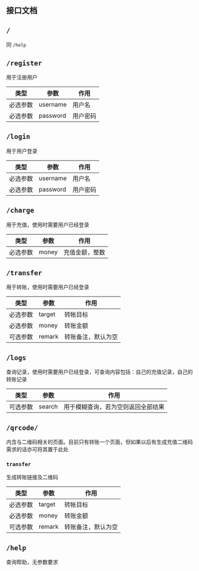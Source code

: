 ## 接口文档

## `/`

同 `/help`

## `/register`

用于注册用户

|  类型   |  参数   | 作用  |
|  ----  |  ----  | ----  |
|  必选参数  | username  | 用户名 |
|  必选参数  | password  | 用户密码 |

## `/login`

用于用户登录

|  类型   |  参数   | 作用  |
|  ----  |  ----  | ----  |
|  必选参数  | username  | 用户名 |
|  必选参数  | password  | 用户密码 |

## `/charge`

用于充值，使用时需要用户已经登录

|  类型   |  参数   | 作用  |
|  ----  |  ----  | ----  |
|  必选参数  | money  | 充值金额，整数 |

## `/transfer`

用于转账，使用时需要用户已经登录

|  类型   |  参数   | 作用  |
|  ----  |  ----  | ----  |
|  必选参数  | target  | 转帐目标 |
|  必选参数  | money  | 转账金额 |
|  可选参数  | remark  | 转账备注，默认为空 |

## `/logs`

查询记录，使用时需要用户已经登录，可查询内容包括：自己的充值记录，自己的转账记录

|  类型   |  参数   | 作用  |
|  ----  |  ----  | ----  |
|  可选参数  | search  | 用于模糊查询，若为空则返回全部结果 |

## `/qrcode/`

内含与二维码相关的页面。目前只有转账一个页面，但如果以后有生成充值二维码需求的话亦可将其置于此处

### `transfer`

生成转账链接及二维码

|  类型   |  参数   | 作用  |
|  ----  |  ----  | ----  |
|  必选参数  | target  | 转帐目标 |
|  必选参数  | money  | 转账金额 |
|  可选参数  | remark  | 转账备注，默认为空 |

## `/help`

查询帮助，无参数要求
